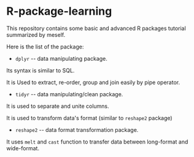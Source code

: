 # R-package-learning
This repository contains some basic and advanced R packages tutorial summarized by meself.

Here is the list of the package:
  * `dplyr` --  data manipulating package. 
  
  Its syntax is similar to SQL. 
  
  It is Used to extract, re-order, group and join easily by pipe operator.
             
  * `tidyr` -- data manipulating/clean package.
  
  It is used to separate and unite columns.
  
  It is used to transform data's format (similar to `reshape2` package)
   
  * `reshape2` -- data format transformation package.
  
  It uses `melt` and `cast` function to transfer data between long-format and wide-format.
                
